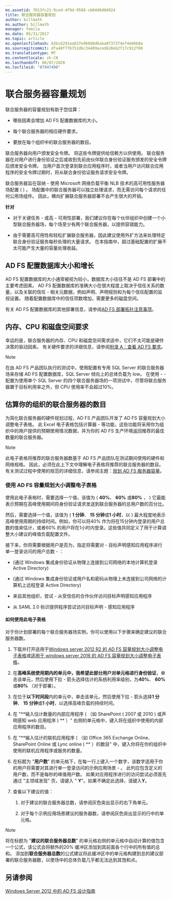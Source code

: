 ```yaml
---
ms.assetid: 7013fc21-9ced-4f9d-9588-cb04d6d60924
title: 联合服务器容量规划
author: billmath
ms.author: billmath
manager: femila
ms.date: 05/31/2017
ms.topic: article
ms.openlocfilehash: 63bc6291ea837e96660d6aba8f37374ef4e06b8a
ms.sourcegitcommit: dfa48f77b751dbc34409aced628eb2f17c912f08
ms.translationtype: MT
ms.contentlocale: zh-CN
ms.lasthandoff: 08/07/2020
ms.locfileid: "87947498"
---
```

# <a name="planning-for-federation-server-capacity"></a>联合服务器容量规划

联合服务器的容量规划有助于您估算：

-   哪些因素会增加 AD FS 配置数据库的大小。

-   每个联合服务器的相应硬件要求。

-   要放在每个组织中的联合服务器的数目。

联合服务器向用户颁发安全令牌。 将这些令牌提供给信赖方以供使用。 联合服务器在对用户进行身份验证之后或收到先前由伙伴联合身份验证服务颁发的安全令牌后颁发安全令牌。 当用户首次登录到联合应用程序时，或者当用户访问联合应用程序的安全令牌过期时，将从联合身份验证服务请求安全令牌。

联合服务器旨在容纳 \- 使用 Microsoft 网络负载平衡 NLB 技术的高可用性服务器场配置 \( \) 。 场配置中的联合服务器可以独立处理请求，而无需访问每个请求的任何公用场组件。 因此，横向扩展联合服务器部署不会产生很大的开销。

**针对**

-   对于关键任务 \- 或高 \- 可用性部署，我们建议你在每个伙伴组织中创建一个小型联合服务器场，每个场至少有两个联合服务器，以提供容错能力。

-   由于需要高可用性和轻松扩展联合服务器，因此建议使用外扩方法来处理特定联合身份验证服务每秒处理的大量请求。 在本指南中，超过基础配置的扩展不太可能产生大量的容量处理收益。

## <a name="ad-fs-configuration-database-size-and-growth"></a>AD FS 配置数据库大小和增长
AD FS 配置数据库的大小通常被视为较小，数据库大小往往不是 AD FS 部署中的主要考虑因素。  AD FS 配置数据库的准确大小在很大程度上取决于信任关系的数量，以及关联的信任 \- 相关元数据，例如声明、声明规则和为每个信任配置的监视设置。 随着配置数据库中的信任项数增加，需要更多的磁盘空间。

有关 AD FS 配置数据库的其他部署信息，请参阅[AD FS 部署拓扑注意事项](AD-FS-Deployment-Topology-Considerations.md)。

## <a name="memory-cpu-and-disk-space-requirements"></a>内存、CPU 和磁盘空间要求
幸运的是，联合服务器的内存、CPU 和磁盘空间需求适中，它们不太可能是硬件决策的驱动因素。 有关硬件要求的详细信息，请参阅[附录 A：查看 AD FS 要求](Appendix-A--Reviewing-AD-FS-Requirements.md)。

> [!NOTE]
> 在由 AD FS 产品团队执行的测试中，使用配置有专用 SQL Server 的联合服务器场来存储 AD FS 配置数据库，SQL Server 倾向上的总体负载为 low。 在使用 \- \- 配置为使用单个 SQL Server 的四个联合服务器场的一项测试中，尽管将联合服务器置于目标利用率之外，但 CPU 使用率不会超过10%。

## <a name="estimate-the-number-of-federation-servers-for-your-organization"></a><a name="bk_estimatefs"></a>估算你的组织的联合服务器的数目
为简化联合服务器的硬件规划过程，AD FS 产品团队开发了 AD FS 容量规划大小调整电子表格。 此 Excel 电子表格包括计算器 \- 等功能，这些功能将采用你为组织中的用户提供的预期使用情况数据，并为你的 AD FS 生产环境返回推荐的最佳数量的联合服务器。

> [!NOTE]
> 此电子表格将推荐的联合服务器数基于 AD FS 产品团队在测试期间使用的硬件和网络规格。 因此，必须在此上下文中理解电子表格将推荐的联合服务器的数目。  有关测试过程中使用的规范的详细信息，请参阅主题：[规划 AD FS 服务器容量](Planning-for-AD-FS-Server-Capacity.md)。

### <a name="using-the-ad-fs-capacity-planning-sizing-spreadsheet"></a>使用 AD FS 容量规划大小调整电子表格
使用此电子表格时，需要选择一个值，该值为 \( **40%**、 **60%** 或**80%** ， \) 它最能表示预期在高峰使用期间将身份验证请求发送到联合服务器的总用户数的百分比。

然后，需要选择一个值，该值为 \( **1 分钟**、 **15 分钟**或**1 小时**，以 \) 最大程度地表示高峰使用周期的持续时间。例如，你可以将40% 作为将在15分钟内登录的用户总数的值来估计，或者60% 的用户将在1小时内登录。这些值共同定义了用于计算调整大小建议的峰值负载配置文件。

接下来，你将需要根据用户是否为，指定将需要对 \- 目标声明感知应用程序进行单一登录访问的用户总数 \- ：

-   \(通过 Windows 集成身份验证从物理上连接到公司网络的本地计算机登录 Active Directory\)

-   \(通过 Windows 集成身份验证或用户名和密码从物理上未连接到公司网络的计算机上远程登录 Active Directory\)

-   来自其他组织，尝试 \- 从受信任的合作伙伴访问目标声明感知应用程序

-   从 SAML 2.0 标识提供程序尝试访问目标声明 \- 感知应用程序

#### <a name="how-to-use-this-spreadsheet"></a>如何使用此电子表格
对于你计划部署的每个联合服务器场实例，你可以使用以下步骤来确定建议的联合服务器数。

1.  下载并打开适用于[Windows server 2012 R2 的 AD FS 容量规划大小调整电子表格](https://adfsdocs.blob.core.windows.net/adfs/ADFSCapacityPlanning.xlsx)或[适用于 windows server 2016 的 AD FS 容量规划大小调整电子表格](https://adfsdocs.blob.core.windows.net/adfs/ADFSCapacity2016.xlsx)。

2.  在**高峰系统使用期内的单元中，我希望此部分用户对单元格进行身份验证**，单击该单元，然后使用下拉 \- 箭头选择估计的系统利用率级别，为**40%**、 **60%** 或**80%** （对于部署）。

3.  在位于**以下时间段**内的单元中，单击该单元，然后使用下拉 \- 箭头选择**1 分钟**、 **15 分钟**或**1 小时**，以选择高峰负载的持续时间。

4.  在 "**输入估计数量的内部应用程序 \( （如 SharePoint \( 2007 或 2010 \) 或声明感知 web 应用程序 \) ** ）" 右侧的单元格中，键入将在组织中使用的内部应用程序的数目。

5.  在 "**输入估计的联机应用程序 \( （如 Office 365 Exchange Online、SharePoint Online 或 Lync online \) ** ）的数目" 中，键入你将在你的组织中使用的联机应用程序或服务的数量。

6.  在标题为 "**用户数**" 的单元格下，在每一行上键入一个数字，该数字适用于你的用户将需要对其进行单一登录访问的示例应用场景 \- 。 此列应包含定义的用户数，而不是每秒的峰值用户数。 如果对应用程序进行的访问尝试必须首先通过 "主领域发现" 页，请键入 " **Y**"。如果不确定此选择，请键入**Y**。

7.  查看以下建议的值：

    1.  对于建议的联合服务器总数，请参阅灰色突出显示的右下角单元。

    2.  对于每个示例应用场景建议的服务器数，请参阅灰色突出显示的行中的单元格。

> [!NOTE]
> 将在标题为 "**建议的联合服务器总数**" 的单元格右侧的单元格中自动计算的值包含一个公式，该公式会将额外的20% 缓冲区添加到其前面各个行中的所有值的总和。 添加到**联合服务器总数**的公式建议将此缓冲区中的单元格构建到总的建议部署的联合服务器数，以使场中的总体负载几乎都无法达到其饱和点。

## <a name="see-also"></a>另请参阅
[Windows Server 2012 中的 AD FS 设计指南](AD-FS-Design-Guide-in-Windows-Server-2012.md)
